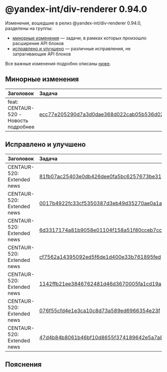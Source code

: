 # @yandex-int/div-renderer 0.94.0

<!-- ЧЕЛОВЕЧЕСКОЕ ВСТУПЛЕНИЕ -->

Изменения, вошедшие в релиз @yandex-int/div-renderer 0.94.0, разделены на группы:

* [минорные изменения](#Минорные-изменения) — задачи, в рамках которых произошло расширение API блоков
* [исправлено и улучшено](#Исправлено-и-улучшено) — различные исправления, не затрагивающие API блоков

Все важные изменения подробно описаны [ниже](#Пояснения).

## Минорные изменения

| Заголовок                             | Задача                                     | PR  |
| :------------------------------------ | :----------------------------------------- | :-- |
| feat: CENTAUR-520 - Новость подробнее | [ecc77e205290d7a3d0dae368d022cab05b536d02] | N/A |

## Исправлено и улучшено

| Заголовок                  | Задача                                     | PR  |
| :------------------------- | :----------------------------------------- | :-- |
| CENTAUR-520: Extended news | [81fb07ac25403e0db426dee0fa5bc6257673be31] | N/A |
| CENTAUR-520: Extended news | [0017b4922fc33cf5350387d3eb49d35270ae0a1a] | N/A |
| CENTAUR-520: Extended news | [6d3317174a81b9058e01104f158a51f80cceb7cc] | N/A |
| CENTAUR-520: Extended news | [cf7562a14395092ed5f6de1d400e33b761895fed] | N/A |
| CENTAUR-520: Extended news | [1142ffb21ee3846762481d46d3670005fa1cd19a] | N/A |
| CENTAUR-520: Extended news | [076f55cfd4e1e3ca10c8d73a589ed6966354e23f] | N/A |
| CENTAUR-520: Extended news | [47d4b84b8061b46bf10d8655f374189642e5a7a8] | N/A |

## Пояснения

[81fb07ac25403e0db426dee0fa5bc6257673be31]: https://a.yandex-team.ru/arc_vcs/commit/81fb07ac25403e0db426dee0fa5bc6257673be31
[0017b4922fc33cf5350387d3eb49d35270ae0a1a]: https://a.yandex-team.ru/arc_vcs/commit/0017b4922fc33cf5350387d3eb49d35270ae0a1a
[6d3317174a81b9058e01104f158a51f80cceb7cc]: https://a.yandex-team.ru/arc_vcs/commit/6d3317174a81b9058e01104f158a51f80cceb7cc
[cf7562a14395092ed5f6de1d400e33b761895fed]: https://a.yandex-team.ru/arc_vcs/commit/cf7562a14395092ed5f6de1d400e33b761895fed
[1142ffb21ee3846762481d46d3670005fa1cd19a]: https://a.yandex-team.ru/arc_vcs/commit/1142ffb21ee3846762481d46d3670005fa1cd19a
[076f55cfd4e1e3ca10c8d73a589ed6966354e23f]: https://a.yandex-team.ru/arc_vcs/commit/076f55cfd4e1e3ca10c8d73a589ed6966354e23f
[47d4b84b8061b46bf10d8655f374189642e5a7a8]: https://a.yandex-team.ru/arc_vcs/commit/47d4b84b8061b46bf10d8655f374189642e5a7a8
[ecc77e205290d7a3d0dae368d022cab05b536d02]: https://a.yandex-team.ru/arc_vcs/commit/ecc77e205290d7a3d0dae368d022cab05b536d02
